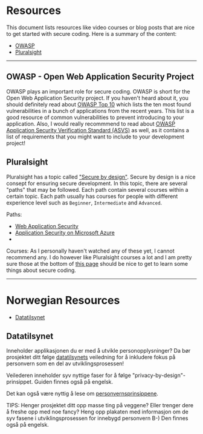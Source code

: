 # Resources

This document lists resources like video courses or blog posts that are nice to
get started with secure coding. Here is a summary of the content:

* [OWASP](#owasp-open-web-application-security-project)
* [Pluralsight](#pluralsight)

---

## OWASP - Open Web Application Security Project
OWASP plays an important role for secure coding. OWASP is short for the Open
Web Application Security project. If you haven't heard about it,
you should definitely read about [OWASP Top 10](https://owasp.org/www-project-top-ten/)
which lists the ten most found vulnerabilities in a bunch of applications from
the recent years. This list is a good resource of common vulnerabilities to
prevent introducing to your application. Also, I would really recommmend to
read about [OWASP Application Security Verification Standard (ASVS)](https://owasp.org/www-project-application-security-verification-standard/)
as well, as it contains a list of requirements that you might want to include
to your development project!


## Pluralsight
Pluralsight has a topic called ["Secure by design"](https://www.pluralsight.com/browse/information-cyber-security/secure-by-design). 
Secure by design is a nice consept for ensuring secure development. In this 
topic, there are several "paths" that may be followed. Each path contain 
several courses within a certain topic. Each path usually has courses for people
with different experience level such as `Beginner`, `Intermediate` and 
`Advanced`.

Paths:
* [Web Application Security](https://app.pluralsight.com/paths/skills/web-application-security)
* [Application Security on Microsoft Azure](https://app.pluralsight.com/paths/skills/application-security-on-microsoft-azure)
*

Courses:
As I personally haven't watched any of these yet, I cannot recommend any. I do
however like Pluralsight courses a lot and I am pretty sure those at the bottom
of [this page](https://www.pluralsight.com/browse/information-cyber-security/secure-by-design)
should be nice to get to learn some things about secure coding.

---

# Norwegian Resources

* [Datatilsynet](#datatilsynet)

## Datatilsynet
Inneholder applikasjonen du er med å utvikle personopplysninger? Da bør 
prosjektet ditt følge 
[datatilsynets](https://www.datatilsynet.no/rettigheter-og-plikter/virksomhetenes-plikter/innebygd-personvern/programvareutvikling-med-innebygd-personvern/innledning/)
veiledning for å inkludere fokus på personvern som en del av 
utviklingsprosessen!

Veilederen inneholder syv nyttige faser for å følge 
"privacy-by-design"-prinsippet. Guiden finnes også på engelsk.

Det kan også være nyttig å lese om [personvernsprinsippene](https://www.datatilsynet.no/rettigheter-og-plikter/personvernprinsippene/). 

TIPS: Henger prosjektet ditt opp masse ting på veggene? Eller trenger dere å 
freshe opp med noe fancy? Heng opp plakaten med informasjon om de syv fasene i 
utviklingsprosessen for innebygd personvern B-) Den finnes også på engelsk.

